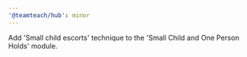 ```yaml
---
'@teamteach/hub': minor
---
```


Add 'Small child escorts' technique to the 'Small Child and One Person Holds' module.
